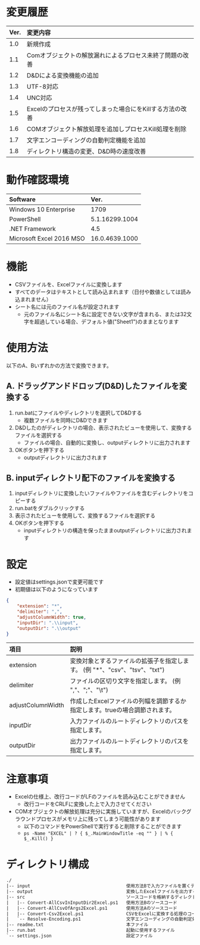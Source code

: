 # 変更履歴

| Ver.  | 変更内容                                                                               |
| :---- | :------------------------------------------------------------------------------------- |
| 1.0   | 新規作成                                                                               |
| 1.1   | Comオブジェクトの解放漏れによるプロセス未終了問題の改善                                |
| 1.2   | D&Dによる変換機能の追加                                                                |
| 1.3   | UTF-8対応                                                                              |
| 1.4   | UNC対応                                                                                |
| 1.5   | Excelのプロセスが残ってしまった場合にをKillする方法の改善                              |
| 1.6   | COMオブジェクト解放処理を追加しプロセスKill処理を削除                                  |
| 1.7   | 文字エンコーディングの自動判定機能を追加                                               |
| 1.8   | ディレクトリ構造の変更、D&D時の速度改善                                                |



# 動作確認環境

| Software                 | Ver.           |
| :----------------------- | :------------- |
| Windows 10 Enterprise    | 1709           |
| PowerShell               | 5.1.16299.1004 |
| .NET Framework           | 4.5            |
| Microsoft Excel 2016 MSO | 16.0.4639.1000 |



# 機能

* CSVファイルを、Excelファイルに変換します
* すべてのデータはテキストとして読み込まれます（日付や数値としては読み込まれません）
* シート名には元のファイル名が設定されます
	* 元のファイル名にシート名に設定できない文字が含まれる、または32文字を超過している場合、デフォルト値("Sheet1")のままとなります



# 使用方法

以下のA、Bいずれかの方法で変換できます。

## A. ドラッグアンドドロップ(D&D)したファイルを変換する
1. run.batにファイルやディレクトリを選択してD&Dする
	* 複数ファイルを同時にD&Dできます
2. D&Dしたのがディレクトリの場合、表示されたビューを使用して、変換するファイルを選択する
	* ファイルの場合、自動的に変換し、outputディレクトリに出力されます
3. OKボタンを押下する
	* outputディレクトリに出力されます

## B. inputディレクトリ配下のファイルを変換する
1. inputディレクトリに変換したいファイルやファイルを含むディレクトリをコピーする
2. run.batをダブルクリックする
3. 表示されたビューを使用して、変換するファイルを選択する
4. OKボタンを押下する
	* inputディレクトリの構造を保ったままoutputディレクトリに出力されます



# 設定

* 設定値はsettings.jsonで変更可能です
* 初期値は以下のようになっています

```settings.json
{
	"extension": "*",
	"delimiter": ",",
	"adjustColumnWidth": true,
	"inputDir": ".\\input",
	"outputDir": ".\\output"
}
```

| 項目               | 説明                                                                       |
| :----------------- | :------------------------------------------------------------------------- |
| extension          | 変換対象とするファイルの拡張子を指定します。 (例 "*"、"csv"、"tsv"、"txt") |
| delimiter          | ファイルの区切り文字を指定します。 (例 ","、";"、"\t")                     |
| adjustColumnWidth  | 作成したExcelファイルの列幅を調節するか指定します。trueの場合調節されます。|
| inputDir           | 入力ファイルのルートディレクトリのパスを指定します。                       |
| outputDir          | 出力ファイルのルートディレクトリのパスを指定します。                       |



# 注意事項

* Excelの仕様上、改行コードがLFのファイルを読み込むことができません
	* 改行コードをCRLFに変換した上で入力させてください
* COMオブジェクトの解放処理は充分に実施していますが、Excelのバックグラウンドプロセスがメモリ上に残ってしまう可能性があります
	* 以下のコマンドをPowerShellで実行すると削除することができます
	* `ps -Name "EXCEL" | ? { $_.MainWindowTitle -eq "" } | % { $_.Kill() }`



# ディレクトリ構成

```txt
./
|-- input                                    使用方法Bで入力ファイルを置くディレクトリ
|-- output                                   変換したExcelファイルを出力するディレクトリ
|-- src                                      ソースコードを格納するディレクトリ
|   |-- Convert-AllCsvInInputDir2Excel.ps1   使用方法Bのソースコード
|   |-- Convert-AllCsvOfArgs2Excel.ps1       使用方法Aのソースコード
|   |-- Convert-Csv2Excel.ps1                CSVをExcelに変換する処理のコード
|   `-- Resolve-Encoding.ps1                 文字エンコーディングの自動判定処理のコード
|-- readme.txt                               本ファイル
|-- run.bat                                  起動に使用するファイル
`-- settings.json                            設定ファイル

```
